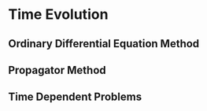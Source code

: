 # Time Evolution

## Ordinary Differential Equation Method

## Propagator Method

## Time Dependent Problems